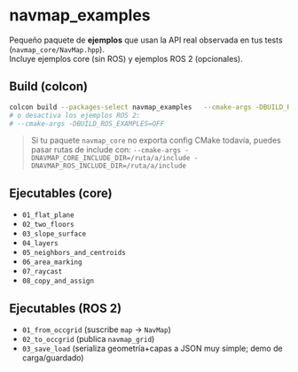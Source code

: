 # navmap_examples

Pequeño paquete de **ejemplos** que usan la API real observada en tus tests (`navmap_core/NavMap.hpp`).  
Incluye ejemplos core (sin ROS) y ejemplos ROS 2 (opcionales).

## Build (colcon)
```bash
colcon build --packages-select navmap_examples   --cmake-args -DBUILD_ROS_EXAMPLES=ON
# o desactiva los ejemplos ROS 2:
# --cmake-args -DBUILD_ROS_EXAMPLES=OFF
```
> Si tu paquete `navmap_core` no exporta config CMake todavía, puedes pasar rutas de include con:
> `--cmake-args -DNAVMAP_CORE_INCLUDE_DIR=/ruta/a/include -DNAVMAP_ROS_INCLUDE_DIR=/ruta/a/include`

## Ejecutables (core)
- `01_flat_plane`
- `02_two_floors`
- `03_slope_surface`
- `04_layers`
- `05_neighbors_and_centroids`
- `06_area_marking`
- `07_raycast`
- `08_copy_and_assign`

## Ejecutables (ROS 2)
- `01_from_occgrid` (suscribe `map` → `NavMap`)
- `02_to_occgrid` (publica `navmap_grid`)
- `03_save_load` (serializa geometría+capas a JSON muy simple; demo de carga/guardado)
